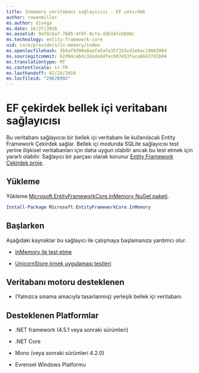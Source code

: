 ```yaml
---
title: Inmemory veritabanı sağlayıcısı - EF çekirdek
author: rowanmiller
ms.author: divega
ms.date: 10/27/2016
ms.assetid: 9af0cba7-7605-4f8f-9cfa-dd616fcb880c
ms.technology: entity-framework-core
uid: core/providers/in-memory/index
ms.openlocfilehash: 356af9390a8aafa5afe35f333cd1e6ac1988390d
ms.sourcegitcommit: b2d94cebdc32edad4fecb07e53fece66437d1b04
ms.translationtype: MT
ms.contentlocale: tr-TR
ms.lasthandoff: 02/28/2018
ms.locfileid: "29678992"
---
```

# <a name="ef-core-in-memory-database-provider"></a>EF çekirdek bellek içi veritabanı sağlayıcısı

Bu veritabanı sağlayıcısı bir bellek içi veritabanı ile kullanılacak Entity Framework Çekirdek sağlar. Bellek içi modunda SQLite sağlayıcısı test yerine ilişkisel veritabanları için daha uygun olabilir ancak bu test etmek için yararlı olabilir. Sağlayıcı bir parçası olarak korunur [Entity Framework Çekirdek proje](https://github.com/aspnet/EntityFrameworkCore).

## <a name="install"></a>Yükleme

Yükleme [Microsoft.EntityFrameworkCore.InMemory NuGet paketi](https://www.nuget.org/packages/Microsoft.EntityFrameworkCore.InMemory/).

``` powershell
Install-Package Microsoft.EntityFrameworkCore.InMemory
```

## <a name="get-started"></a>Başlarken

Aşağıdaki kaynaklar bu sağlayıcı ile çalışmaya başlamanıza yardımcı olur.
* [InMemory ile test etme](../../miscellaneous/testing/in-memory.md)

* [UnicornStore örnek uygulaması testleri](https://github.com/rowanmiller/UnicornStore/blob/master/UnicornStore/src/UnicornStore.Tests/Controllers/ShippingControllerTests.cs)

## <a name="supported-database-engines"></a>Veritabanı motoru desteklenen

* (Yalnızca sınama amacıyla tasarlanmış) yerleşik bellek içi veritabanı

## <a name="supported-platforms"></a>Desteklenen Platformlar

* .NET framework (4.5.1 veya sonraki sürümleri)

* .NET Core

* Mono (veya sonraki sürümleri 4.2.0)

* Evrensel Windows Platformu
